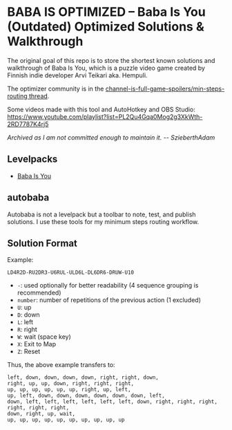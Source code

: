 ﻿# BABA IS OPTIMIZED – Baba Is You (Outdated) Optimized Solutions & Walkthrough

The original goal of this repo is to store the shortest known solutions and walkthrough of Baba Is You, which is a puzzle video game created by Finnish indie developer Arvi Teikari aka. Hempuli.

The optimizer community is in the [channel-is-full-game-spoilers/min-steps-routing thread](https://discord.com/channels/556333985882439680/878875784041865236).

Some videos made with this tool and AutoHotkey and OBS Studio:
https://www.youtube.com/playlist?list=PL2Qu4Gqa0Mog2g3XkWth-2RD7787K4rj5

*Archived as I am not committed enough to maintain it. -- SzieberthAdam*

Levelpacks
----------

* [Baba Is You](BABA%20IS%20YOU)


autobaba
--------

Autobaba is not a levelpack but a toolbar to note, test, and publish solutions.
I use these tools for my minimum steps routing workflow.


Solution Format
-------------------------

Example:

```
LD4R2D-RU2DR3-U6RUL-ULD6L-DL6DR6-DRUW-U10
```

* `-`: used optionally for better readability (4 sequence grouping is recommended)
* `number`: number of repetitions of the previous action (1 excluded)
* `U`: up
* `D`: down
* `L`: left
* `R`: right
* `W`: wait (space key)
* `X`: Exit to Map
* `Z`: Reset

Thus, the above example transfers to:

```
left, down, down, down, down, right, right, down,
right, up, up, down, right, right, right,
up, up, up, up, up, up, right, up, left,
up, left, down, down, down, down, down, down, left,
down, left, left, left, left, left, left, down, right, right, right, right, right, right,
down, right, up, wait,
up, up, up, up, up, up, up, up, up, up
```
